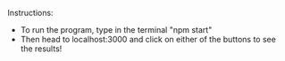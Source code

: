 Instructions:
- To run the program, type in the terminal "npm start"
- Then head to localhost:3000 and click on either of the buttons to see the results!